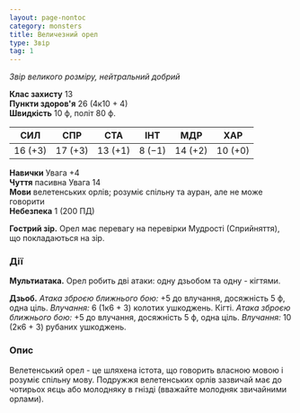 ```yaml
---
layout: page-nontoc
category: monsters
title: Величезний орел
type: Звір
tag: 1
---
```


_Звір великого розміру, нейтральний добрий_

**Клас захисту** 13    
**Пункти здоров'я** 26 (4к10 + 4)    
**Швидкість** 10 ф, політ 80 ф.

| СИЛ     | СПР     | СТА     | ІНТ    | МДР     | ХАР     |
| ------- | ------- | ------- | ------ | ------- | ------- |
| 16 (+3) | 17 (+3) | 13 (+1) | 8 (−1) | 14 (+2) | 10 (+0) |

**Навички** Увага +4    
**Чуття** пасивна Увага 14    
**Мови** велетенських орлів; розуміє спільну та ауран, але не може говорити    
**Небезпека** 1 (200 ПД)

**Гострий зір.** Орел має перевагу на перевірки Мудрості (Сприйняття), що покладаються на зір.

### Дії
**Мультиатака.** Орел робить дві атаки: одну дзьобом та одну - кігтями.    

**Дзьоб.** _Атака зброєю ближнього бою:_ +5 до влучання, досяжність 5 ф, одна ціль. _Влучання:_ 6 (1к6 + 3) колотих ушкоджень. Кігті. _Атака зброєю ближнього бою:_ +5 до влучання, досяжність 5 ф, одна ціль. _Влучання:_ 10 (2к6 + 3) рубаних ушкоджень.

### Опис
Велетенський орел - це шляхена істота, що говорить власною мовою і розуміє спільну мову. Подружжя велетенських орлів зазвичай має до чотирьох яєць або молодняку в гнізді (вважайте молодняк звичайними орлами). 
